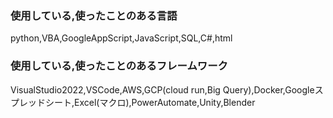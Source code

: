 ### 使用している,使ったことのある言語
  python,VBA,GoogleAppScript,JavaScript,SQL,C#,html

### 使用している,使ったことのあるフレームワーク
  VisualStudio2022,VSCode,AWS,GCP(cloud run,Big Query),Docker,Googleスプレッドシート,Excel(マクロ),PowerAutomate,Unity,Blender
